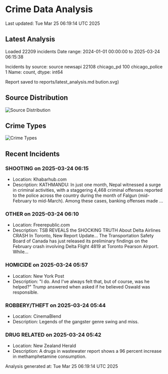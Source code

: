 # Crime Data Analysis
Last updated: Tue Mar 25 06:19:14 UTC 2025

## Latest Analysis

Loaded 22209 incidents
Date range: 2024-01-01 00:00:00 to 2025-03-24 06:15:38

Incidents by source:
source
newsapi           22108
chicago_pd          100
chicago_police        1
Name: count, dtype: int64

Report saved to reports/latest_analysis.md
bution.svg)

## Source Distribution
![Source Distribution](images/source_distribution.svg)

## Crime Types
![Crime Types](images/crime_types.svg)

## Recent Incidents

### SHOOTING on 2025-03-24 06:15
- Location: Khabarhub.com
- Description: KATHMANDU: In just one month, Nepal witnessed a surge in criminal activities, with a staggering 4,468 criminal offenses reported to the police across the country during the month of Falgun (mid-February to mid-March). Among these cases, banking offenses made …


### OTHER on 2025-03-24 06:10
- Location: Freerepublic.com
- Description: TSB REVEALS the SHOCKING TRUTH About Delta Airlines CRASH In Toronto, New Report Update... The Transportation Safety Board of Canada has just released its preliminary findings on the February crash involving Delta Flight 4819 at Toronto Pearson Airport. While…


### HOMICIDE on 2025-03-24 05:57
- Location: New York Post
- Description: "I do. And I've always felt that, but of course, was he helped?" Trump answered when asked if he believed Oswald was responsible.


### ROBBERY/THEFT on 2025-03-24 05:44
- Location: CinemaBlend
- Description: Legends of the gangster genre swing and miss.


### DRUG RELATED on 2025-03-24 05:42
- Location: New Zealand Herald
- Description: A drugs in wastewater report shows a 96 percent increase in methamphetamine consumption.

Analysis generated at: Tue Mar 25 06:19:14 UTC 2025
